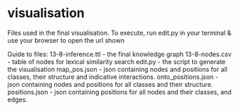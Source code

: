 # visualisation

Files used in the final visualisation. To execute, run edit.py in your terminal & use your browser to open the url shown

Guide to files:
13-8-inference.ttl - the final knowledge graph
13-8-nodes.csv - table of nodes for lexical similarity search
edit.py - the script to generate the visualisation
map_pos.json - json containing nodes and positions for all classes, their structure and indicative interactions.
onto_positions.json - json containing nodes and positions for all classes and their structure.
positions.json - json containing positions for all nodes and their classes, and edges.
